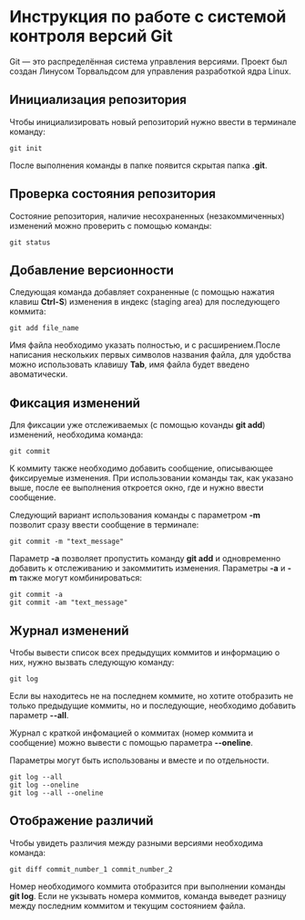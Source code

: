 # **Инструкция по работе с системой контроля версий Git**

Git — это распределённая система управления версиями. Проект был создан Линусом Торвальдсом для управления разработкой ядра Linux.

## Инициализация репозитория

Чтобы инициализировать новый репозиторий нужно ввести в терминале команду:

    git init
    
После выполнения команды в папке появится скрытая папка **.git**.

## Проверка состояния репозитория

Состояние репозитория, наличие несохраненных (незакоммиченных) изменений можно проверить с помощью команды:

    git status

## Добавление версионности

Следующая команда добавляет сохраненные (с помощью нажатия клавиш **Ctrl-S**) изменения в индекс (staging area) для последующего коммита:  

    git add file_name

Имя файла необходимо указать полностью, и с расширением.После написания нескольких первых символов названия файла, для удобства можно использовать клавишу **Tab**, имя файла будет введено авоматически.

## Фиксация изменений

Для фиксации уже отслеживаемых (с помощью коvанды **git add**) изменений, необходима команда:

    git commit

К коммиту также необходимо добавить сообщение, описывающее фиксируемые изменения. При использовании команды так, как указано выше, после ее выполнения откроется окно, где и нужно ввести сообщение.

Следующий вариант использования команды с параметром **-m** позволит сразу ввести сообщение в терминале:

    git commit -m "text_message"

Параметр **-a** позволяет пропустить команду **git add** и одновременно добавить к отслеживанию и закоммитить изменения. Параметры **-a** и **-m** также могут комбинироваться:

    git commit -a
    git commit -am "text_message"


## Журнал изменений

Чтобы вывести список всех предыдущих коммитов и информацию о них, нужно вызвать следующую команду:

    git log

Если вы находитесь не на последнем коммите, но хотите отобразить не только предыдущие коммиты, но и последующие, необходимо добавить параметр **--all**.

Журнал с краткой инфомацией о коммитах (номер коммита и сообщение) можно вывести с помощью параметра **--oneline**.

Параметры могут быть использованы и вместе и по отдельности.

    git log --all
    git log --oneline
    git log --all --oneline

## Отображение различий

Чтобы увидеть различия между разными версиями необходима команда:

    git diff commit_number_1 commit_number_2

Номер необходимого коммита отобразится при выполнении команды **git log**. Если не укзывать номера коммитов, команда выведет разницу между последним коммитом и текущим состоянием файла.